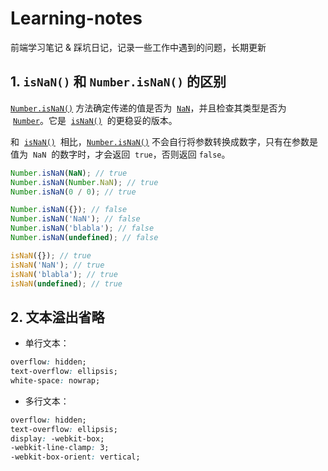 # Learning-notes

前端学习笔记 &amp; 踩坑日记，记录一些工作中遇到的问题，长期更新

## 1. `isNaN()` 和 `Number.isNaN()` 的区别

[`Number.isNaN()`](https://developer.mozilla.org/zh-CN/docs/web/javascript/reference/global_objects/number/isnan) 方法确定传递的值是否为  [`NaN`](https://developer.mozilla.org/zh-CN/docs/Web/JavaScript/Reference/Global_Objects/NaN)，并且检查其类型是否为  [`Number`](https://developer.mozilla.org/zh-CN/docs/Web/JavaScript/Reference/Global_Objects/Number)。它是  [`isNaN()`](https://developer.mozilla.org/zh-CN/docs/Web/JavaScript/Reference/Global_Objects/isNaN)  的更稳妥的版本。

和  [`isNaN()`](https://developer.mozilla.org/zh-CN/docs/Web/JavaScript/Reference/Global_Objects/isNaN)  相比，[`Number.isNaN()`](https://developer.mozilla.org/zh-CN/docs/web/javascript/reference/global_objects/number/isnan) 不会自行将参数转换成数字，只有在参数是值为  `NaN`  的数字时，才会返回  `true`，否则返回 `false`。

```ts
Number.isNaN(NaN); // true
Number.isNaN(Number.NaN); // true
Number.isNaN(0 / 0); // true

Number.isNaN({}); // false
Number.isNaN('NaN'); // false
Number.isNaN('blabla'); // false
Number.isNaN(undefined); // false

isNaN({}); // true
isNaN('NaN'); // true
isNaN('blabla'); // true
isNaN(undefined); // true
```

## 2. 文本溢出省略

- 单行文本：

```css
overflow: hidden;
text-overflow: ellipsis;
white-space: nowrap;
```

- 多行文本：

```css
overflow: hidden;
text-overflow: ellipsis;
display: -webkit-box;
-webkit-line-clamp: 3;
-webkit-box-orient: vertical;
```
